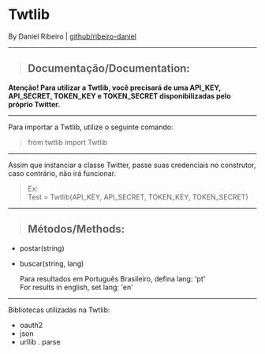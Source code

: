 # Twtlib
By Daniel Ribeiro | <a href="https://github.com/ribeiro-daniel">github/ribeiro-daniel</a>
<hr>

> ## Documentação/Documentation:

**Atenção! Para utilizar a Twtlib, você precisará de uma API_KEY, API_SECRET, TOKEN_KEY e TOKEN_SECRET disponibilizadas pelo próprio Twitter.**
<hr>

Para importar a Twtlib, utilize o seguinte comando:

> from twtlib import Twtlib

<hr>

Assim que instanciar a classe Twitter, passe suas credenciais no construtor, caso contrário, não irá funcionar.<br>

> Ex:<br>Test = Twtlib(API_KEY, API_SECRET, TOKEN_KEY, TOKEN_SECRET)

<hr>

> ## Métodos/Methods:
- postar(string)
- buscar(string, lang)

  Para resultados em Português Brasileiro, defina lang: 'pt'<br>
  For results in english, set lang: 'en'
  
 <hr>



Bibliotecas utilizadas na Twtlib:

- oauth2
- json
- urllib . parse
